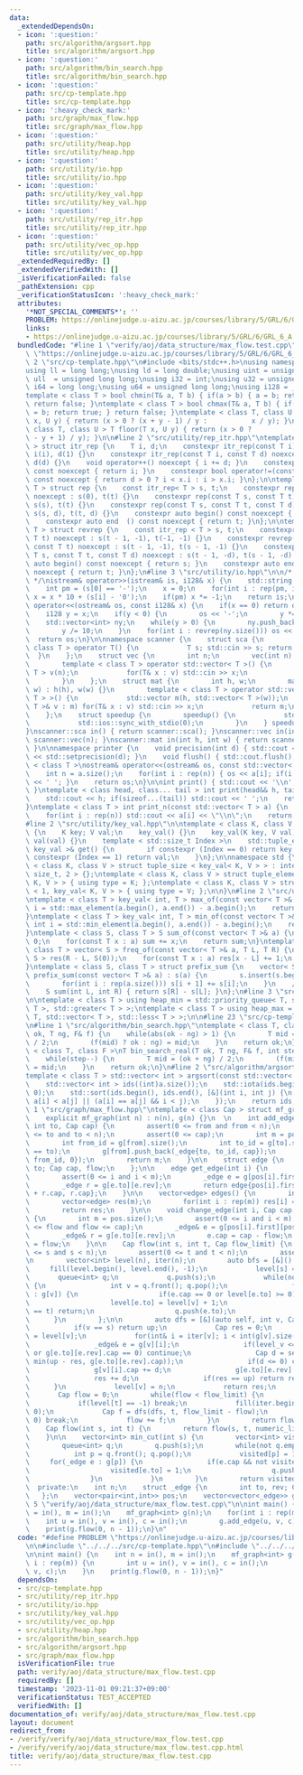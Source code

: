 ```yaml
---
data:
  _extendedDependsOn:
  - icon: ':question:'
    path: src/algorithm/argsort.hpp
    title: src/algorithm/argsort.hpp
  - icon: ':question:'
    path: src/algorithm/bin_search.hpp
    title: src/algorithm/bin_search.hpp
  - icon: ':question:'
    path: src/cp-template.hpp
    title: src/cp-template.hpp
  - icon: ':heavy_check_mark:'
    path: src/graph/max_flow.hpp
    title: src/graph/max_flow.hpp
  - icon: ':question:'
    path: src/utility/heap.hpp
    title: src/utility/heap.hpp
  - icon: ':question:'
    path: src/utility/io.hpp
    title: src/utility/io.hpp
  - icon: ':question:'
    path: src/utility/key_val.hpp
    title: src/utility/key_val.hpp
  - icon: ':question:'
    path: src/utility/rep_itr.hpp
    title: src/utility/rep_itr.hpp
  - icon: ':question:'
    path: src/utility/vec_op.hpp
    title: src/utility/vec_op.hpp
  _extendedRequiredBy: []
  _extendedVerifiedWith: []
  _isVerificationFailed: false
  _pathExtension: cpp
  _verificationStatusIcon: ':heavy_check_mark:'
  attributes:
    '*NOT_SPECIAL_COMMENTS*': ''
    PROBLEM: https://onlinejudge.u-aizu.ac.jp/courses/library/5/GRL/6/GRL_6_A
    links:
    - https://onlinejudge.u-aizu.ac.jp/courses/library/5/GRL/6/GRL_6_A
  bundledCode: "#line 1 \"verify/aoj/data_structure/max_flow.test.cpp\"\n#define PROBLEM\
    \ \"https://onlinejudge.u-aizu.ac.jp/courses/library/5/GRL/6/GRL_6_A\"\n\n#line\
    \ 2 \"src/cp-template.hpp\"\n#include <bits/stdc++.h>\nusing namespace std;\n\
    using ll = long long;\nusing ld = long double;\nusing uint = unsigned int;\nusing\
    \ ull  = unsigned long long;\nusing i32 = int;\nusing u32 = unsigned int;\nusing\
    \ i64 = long long;\nusing u64 = unsigned long long;\nusing i128 = __int128_t;\n\
    template < class T > bool chmin(T& a, T b) { if(a > b) { a = b; return true; }\
    \ return false; }\ntemplate < class T > bool chmax(T& a, T b) { if(a < b) { a\
    \ = b; return true; } return false; }\ntemplate < class T, class U > T ceil (T\
    \ x, U y) { return (x > 0 ? (x + y - 1) / y :           x / y); }\ntemplate <\
    \ class T, class U > T floor(T x, U y) { return (x > 0 ?           x / y : (x\
    \ - y + 1) / y); }\n\n#line 2 \"src/utility/rep_itr.hpp\"\ntemplate < class T\
    \ > struct itr_rep {\n    T i, d;\n    constexpr itr_rep(const T i) noexcept :\
    \ i(i), d(1) {}\n    constexpr itr_rep(const T i, const T d) noexcept : i(i),\
    \ d(d) {}\n    void operator++() noexcept { i += d; }\n    constexpr int operator*()\
    \ const noexcept { return i; }\n    constexpr bool operator!=(const itr_rep x)\
    \ const noexcept { return d > 0 ? i < x.i : i > x.i; }\n};\n\ntemplate < class\
    \ T > struct rep {\n    const itr_rep< T > s, t;\n    constexpr rep(const T t)\
    \ noexcept : s(0), t(t) {}\n    constexpr rep(const T s, const T t) noexcept :\
    \ s(s), t(t) {}\n    constexpr rep(const T s, const T t, const T d) noexcept :\
    \ s(s, d), t(t, d) {}\n    constexpr auto begin() const noexcept { return s; }\n\
    \    constexpr auto end  () const noexcept { return t; }\n};\n\ntemplate < class\
    \ T > struct revrep {\n    const itr_rep < T > s, t;\n    constexpr revrep(const\
    \ T t) noexcept : s(t - 1, -1), t(-1, -1) {}\n    constexpr revrep(const T s,\
    \ const T t) noexcept : s(t - 1, -1), t(s - 1, -1) {}\n    constexpr revrep(const\
    \ T s, const T t, const T d) noexcept : s(t - 1, -d), t(s - 1, -d) {}\n    constexpr\
    \ auto begin() const noexcept { return s; }\n    constexpr auto end  () const\
    \ noexcept { return t; }\n};\n#line 3 \"src/utility/io.hpp\"\n\n/* 128bit integer\
    \ */\nistream& operator>>(istream& is, i128& x) {\n    std::string s; is >> s;\n\
    \    int pm = (s[0] == '-');\n    x = 0;\n    for(int i : rep(pm, int(s.size())))\
    \ x = x * 10 + (s[i] - '0');\n    if(pm) x *= -1;\n    return is;\n}\nostream&\
    \ operator<<(ostream& os, const i128& x) {\n    if(x == 0) return os << '0';\n\
    \    i128 y = x;\n    if(y < 0) {\n        os << '-';\n        y *= -1;\n    }\n\
    \    std::vector<int> ny;\n    while(y > 0) {\n        ny.push_back(y % 10);\n\
    \        y /= 10;\n    }\n    for(int i : revrep(ny.size())) os << ny[i];\n  \
    \  return os;\n}\n\nnamespace scanner {\n    struct sca {\n        template <\
    \ class T > operator T() {\n            T s; std::cin >> s; return s;\n      \
    \  }\n    };\n    struct vec {\n        int n;\n        vec(int n) : n(n) {}\n\
    \        template < class T > operator std::vector< T >() {\n            std::vector<\
    \ T > v(n);\n            for(T& x : v) std::cin >> x;\n            return v;\n\
    \        }\n    };\n    struct mat {\n        int h, w;\n        mat(int h, int\
    \ w) : h(h), w(w) {}\n        template < class T > operator std::vector< std::vector<\
    \ T > >() {\n            std::vector m(h, std::vector< T >(w));\n            for(std::vector<\
    \ T >& v : m) for(T& x : v) std::cin >> x;\n            return m;\n        }\n\
    \    };\n    struct speedup {\n        speedup() {\n            std::cin.tie(0);\n\
    \            std::ios::sync_with_stdio(0);\n        }\n    } speedup_instance;\n\
    }\nscanner::sca in() { return scanner::sca(); }\nscanner::vec in(int n) { return\
    \ scanner::vec(n); }\nscanner::mat in(int h, int w) { return scanner::mat(h, w);\
    \ }\n\nnamespace printer {\n    void precision(int d) { std::cout << std::fixed\
    \ << std::setprecision(d); }\n    void flush() { std::cout.flush(); }\n}\n\ntemplate\
    \ < class T >\nostream& operator<<(ostream& os, const std::vector< T > a) {\n\
    \    int n = a.size();\n    for(int i : rep(n)) { os << a[i]; if(i != n - 1) os\
    \ << ' '; }\n    return os;\n}\n\nint print() { std::cout << '\\n'; return 0;\
    \ }\ntemplate < class head, class... tail > int print(head&& h, tail&&... t) {\n\
    \    std::cout << h; if(sizeof...(tail)) std::cout << ' ';\n    return print(std::forward<tail>(t)...);\n\
    }\ntemplate < class T > int print_n(const std::vector< T > a) {\n    int n = a.size();\n\
    \    for(int i : rep(n)) std::cout << a[i] << \"\\n\";\n    return 0;\n}\n\n\n\
    #line 2 \"src/utility/key_val.hpp\"\n\ntemplate < class K, class V >\nstruct key_val\
    \ {\n    K key; V val;\n    key_val() {}\n    key_val(K key, V val) : key(key),\
    \ val(val) {}\n    template < std::size_t Index >\n    std::tuple_element_t< Index,\
    \ key_val >& get() {\n        if constexpr (Index == 0) return key;\n        if\
    \ constexpr (Index == 1) return val;\n    }\n};\n\nnamespace std {\n\ntemplate\
    \ < class K, class V > struct tuple_size < key_val< K, V > > : integral_constant<\
    \ size_t, 2 > {};\ntemplate < class K, class V > struct tuple_element < 0, key_val<\
    \ K, V > > { using type = K; };\ntemplate < class K, class V > struct tuple_element\
    \ < 1, key_val< K, V > > { using type = V; };\n\n}\n#line 2 \"src/utility/vec_op.hpp\"\
    \ntemplate < class T > key_val< int, T > max_of(const vector< T >& a) {\n    int\
    \ i = std::max_element(a.begin(), a.end()) - a.begin();\n    return {i, a[i]};\n\
    }\ntemplate < class T > key_val< int, T > min_of(const vector< T >& a) {\n   \
    \ int i = std::min_element(a.begin(), a.end()) - a.begin();\n    return {i, a[i]};\n\
    }\ntemplate < class S, class T > S sum_of(const vector< T >& a) {\n    S sum =\
    \ 0;\n    for(const T x : a) sum += x;\n    return sum;\n}\ntemplate < class S,\
    \ class T > vector< S > freq_of(const vector< T >& a, T L, T R) {\n    vector<\
    \ S > res(R - L, S(0));\n    for(const T x : a) res[x - L] += 1;\n    return res;\n\
    }\ntemplate < class S, class T > struct prefix_sum {\n    vector< S > s;\n   \
    \ prefix_sum(const vector< T >& a) : s(a) {\n        s.insert(s.begin(), S(0));\n\
    \        for(int i : rep(a.size())) s[i + 1] += s[i];\n    }\n    // [L, R)\n\
    \    S sum(int L, int R) { return s[R] - s[L]; }\n};\n#line 3 \"src/utility/heap.hpp\"\
    \n\ntemplate < class T > using heap_min = std::priority_queue< T, std::vector<\
    \ T >, std::greater< T > >;\ntemplate < class T > using heap_max = std::priority_queue<\
    \ T, std::vector< T >, std::less< T > >;\n\n#line 23 \"src/cp-template.hpp\"\n\
    \n#line 1 \"src/algorithm/bin_search.hpp\"\ntemplate < class T, class F >\nT bin_search(T\
    \ ok, T ng, F& f) {\n    while(abs(ok - ng) > 1) {\n        T mid = (ok + ng)\
    \ / 2;\n        (f(mid) ? ok : ng) = mid;\n    }\n    return ok;\n}\n\ntemplate\
    \ < class T, class F >\nT bin_search_real(T ok, T ng, F& f, int step = 80) {\n\
    \    while(step--) {\n        T mid = (ok + ng) / 2;\n        (f(mid) ? ok : ng)\
    \ = mid;\n    }\n    return ok;\n}\n#line 2 \"src/algorithm/argsort.hpp\"\n\n\
    template < class T > std::vector< int > argsort(const std::vector< T > &a) {\n\
    \    std::vector< int > ids((int)a.size());\n    std::iota(ids.begin(), ids.end(),\
    \ 0);\n    std::sort(ids.begin(), ids.end(), [&](int i, int j) {\n        return\
    \ a[i] < a[j] || (a[i] == a[j] && i < j);\n    });\n    return ids;\n}\n#line\
    \ 1 \"src/graph/max_flow.hpp\"\ntemplate < class Cap > struct mf_graph {\n  public:\n\
    \    explicit mf_graph(int n) : n(n), g(n) {}\n  \n    int add_edge(int from,\
    \ int to, Cap cap) {\n        assert(0 <= from and from < n);\n        assert(0\
    \ <= to and to < n);\n        assert(0 <= cap);\n        int m = pos.size();\n\
    \        int from_id = g[from].size();\n        int to_id = g[to].size() + (from\
    \ == to);\n        g[from].push_back(_edge{to, to_id, cap});\n        g[to].push_back(_edge{from,\
    \ from_id, 0});\n        return m;\n    }\n\n    struct edge {\n        int from,\
    \ to; Cap cap, flow;\n    };\n\n    edge get_edge(int i) {\n        int m = pos.size();\n\
    \        assert(0 <= i and i < m);\n        _edge e = g[pos[i].first][pos[i].second];\n\
    \        _edge r = g[e.to][e.rev];\n        return edge{pos[i].first, e.to, e.cap\
    \ + r.cap, r.cap};\n    }\n\n    vector<edge> edges() {\n        int m = pos.size();\n\
    \        vector<edge> res(m);\n        for(int i : rep(m)) res[i] = get_edge(i);\n\
    \        return res;\n    }\n\n    void change_edge(int i, Cap cap, Cap flow)\
    \ {\n        int m = pos.size();\n        assert(0 <= i and i < m);\n        assert(0\
    \ <= flow and flow <= cap);\n        _edge& e = g[pos[i].first][pos[i].second];\n\
    \        _edge& r = g[e.to][e.rev];\n        e.cap = cap - flow;\n        r.cap\
    \ = flow;\n    }\n\n    Cap flow(int s, int t, Cap flow_limit) {\n        assert(0\
    \ <= s and s < n);\n        assert(0 <= t and t < n);\n        assert(s != t);\n\
    \n        vector<int> level(n), iter(n);\n        auto bfs = [&]() {\n       \
    \     fill(level.begin(), level.end(), -1);\n            level[s] = 0;\n     \
    \       queue<int> q;\n            q.push(s);\n            while(not q.empty())\
    \ {\n                int v = q.front(); q.pop();\n                for(_edge e\
    \ : g[v]) {\n                    if(e.cap == 0 or level[e.to] >= 0) continue;\n\
    \                    level[e.to] = level[v] + 1;\n                    if(e.to\
    \ == t) return;\n                    q.push(e.to);\n                }\n      \
    \      }\n        };\n\n        auto dfs = [&](auto self, int v, Cap up) {\n \
    \           if(v == s) return up;\n            Cap res = 0;\n            int level_v\
    \ = level[v];\n            for(int& i = iter[v]; i < int(g[v].size()); i++) {\n\
    \                _edge& e = g[v][i];\n                if(level_v <= level[e.to]\
    \ or g[e.to][e.rev].cap == 0) continue;\n                Cap d = self(self, e.to,\
    \ min(up - res, g[e.to][e.rev].cap));\n                if(d <= 0) continue;\n\
    \                g[v][i].cap += d;\n                g[e.to][e.rev].cap -= d;\n\
    \                res += d;\n                if(res == up) return res;\n      \
    \      }\n            level[v] = n;\n            return res;\n        };\n\n \
    \       Cap flow = 0;\n        while(flow < flow_limit) {\n            bfs();\n\
    \            if(level[t] == -1) break;\n            fill(iter.begin(), iter.end(),\
    \ 0);\n            Cap f = dfs(dfs, t, flow_limit - flow);\n            if(f ==\
    \ 0) break;\n            flow += f;\n        }\n        return flow;\n    }\n\n\
    \    Cap flow(int s, int t) {\n        return flow(s, t, numeric_limits<Cap>::max());\n\
    \    }\n\n    vector<int> min_cut(int s) {\n        vector<int> visited(n, 0);\n\
    \        queue<int> q;\n        q.push(s);\n        while(not q.empty()) {\n \
    \           int p = q.front(); q.pop();\n            visited[p] = 1;\n       \
    \     for(_edge e : g[p]) {\n                if(e.cap && not visited[e.to]) {\n\
    \                    visited[e.to] = 1;\n                    q.push(e.to);\n \
    \               }\n            }\n        }\n        return visited;\n    }\n\n\
    \  private:\n    int n;\n    struct _edge {\n        int to, rev; Cap cap;\n \
    \   };\n    vector<pair<int,int>> pos;\n    vector<vector<_edge>> g;\n};\n#line\
    \ 5 \"verify/aoj/data_structure/max_flow.test.cpp\"\n\nint main() {\n    int n\
    \ = in(), m = in();\n    mf_graph<int> g(n);\n    for(int i : rep(m)) {\n    \
    \    int u = in(), v = in(), c = in();\n        g.add_edge(u, v, c);\n    }\n\
    \    print(g.flow(0, n - 1));\n}\n"
  code: "#define PROBLEM \"https://onlinejudge.u-aizu.ac.jp/courses/library/5/GRL/6/GRL_6_A\"\
    \n\n#include \"../../../src/cp-template.hpp\"\n#include \"../../../src/graph/max_flow.hpp\"\
    \n\nint main() {\n    int n = in(), m = in();\n    mf_graph<int> g(n);\n    for(int\
    \ i : rep(m)) {\n        int u = in(), v = in(), c = in();\n        g.add_edge(u,\
    \ v, c);\n    }\n    print(g.flow(0, n - 1));\n}"
  dependsOn:
  - src/cp-template.hpp
  - src/utility/rep_itr.hpp
  - src/utility/io.hpp
  - src/utility/key_val.hpp
  - src/utility/vec_op.hpp
  - src/utility/heap.hpp
  - src/algorithm/bin_search.hpp
  - src/algorithm/argsort.hpp
  - src/graph/max_flow.hpp
  isVerificationFile: true
  path: verify/aoj/data_structure/max_flow.test.cpp
  requiredBy: []
  timestamp: '2023-11-01 09:21:37+09:00'
  verificationStatus: TEST_ACCEPTED
  verifiedWith: []
documentation_of: verify/aoj/data_structure/max_flow.test.cpp
layout: document
redirect_from:
- /verify/verify/aoj/data_structure/max_flow.test.cpp
- /verify/verify/aoj/data_structure/max_flow.test.cpp.html
title: verify/aoj/data_structure/max_flow.test.cpp
---
```

